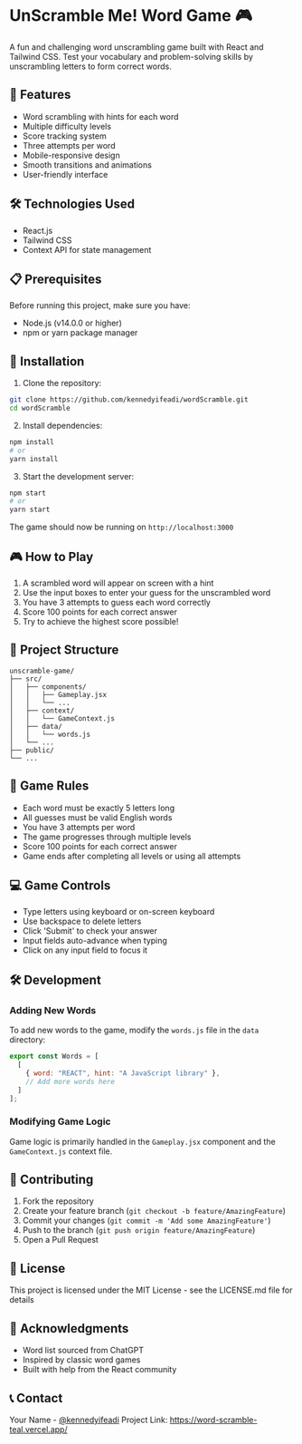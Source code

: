 # UnScramble Me! Word Game 🎮

A fun and challenging word unscrambling game built with React and Tailwind CSS. Test your vocabulary and problem-solving skills by unscrambling letters to form correct words.

## 🎯 Features

- Word scrambling with hints for each word
- Multiple difficulty levels
- Score tracking system
- Three attempts per word
- Mobile-responsive design
- Smooth transitions and animations
- User-friendly interface

## 🛠️ Technologies Used

- React.js
- Tailwind CSS
- Context API for state management

## 📋 Prerequisites

Before running this project, make sure you have:
- Node.js (v14.0.0 or higher)
- npm or yarn package manager

## 🚀 Installation

1. Clone the repository:
```bash
git clone https://github.com/kennedyifeadi/wordScramble.git
cd wordScramble
```

2. Install dependencies:
```bash
npm install
# or
yarn install
```

3. Start the development server:
```bash
npm start
# or
yarn start
```

The game should now be running on `http://localhost:3000`

## 🎮 How to Play

1. A scrambled word will appear on screen with a hint
2. Use the input boxes to enter your guess for the unscrambled word
3. You have 3 attempts to guess each word correctly
4. Score 100 points for each correct answer
5. Try to achieve the highest score possible!

## 📁 Project Structure

```
unscramble-game/
├── src/
│   ├── components/
│   │   ├── Gameplay.jsx
│   │   └── ...
│   ├── context/
│   │   └── GameContext.js
│   ├── data/
│   │   └── words.js
│   └── ...
├── public/
└── ...
```

## 🎯 Game Rules

- Each word must be exactly 5 letters long
- All guesses must be valid English words
- You have 3 attempts per word
- The game progresses through multiple levels
- Score 100 points for each correct answer
- Game ends after completing all levels or using all attempts

## 💻 Game Controls

- Type letters using keyboard or on-screen keyboard
- Use backspace to delete letters
- Click 'Submit' to check your answer
- Input fields auto-advance when typing
- Click on any input field to focus it

## 🛠️ Development

### Adding New Words

To add new words to the game, modify the `words.js` file in the `data` directory:

```javascript
export const Words = [
  [
    { word: "REACT", hint: "A JavaScript library" },
    // Add more words here
  ]
];
```

### Modifying Game Logic

Game logic is primarily handled in the `Gameplay.jsx` component and the `GameContext.js` context file.

## 🤝 Contributing

1. Fork the repository
2. Create your feature branch (`git checkout -b feature/AmazingFeature`)
3. Commit your changes (`git commit -m 'Add some AmazingFeature'`)
4. Push to the branch (`git push origin feature/AmazingFeature`)
5. Open a Pull Request

## 📝 License

This project is licensed under the MIT License - see the LICENSE.md file for details

## 🙏 Acknowledgments

- Word list sourced from ChatGPT
- Inspired by classic word games
- Built with help from the React community

## 📞 Contact

Your Name - [@kennedyifeadi](https://twitter.com/kennedyifeadi)
Project Link: https://word-scramble-teal.vercel.app/
